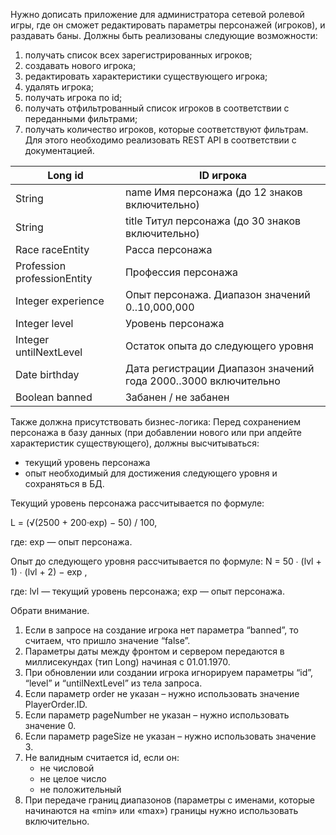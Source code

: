 Нужно дописать приложение для администратора сетевой ролевой игры, где он сможет редактировать
параметры персонажей (игроков), и раздавать баны. Должны быть реализованы следующие
возможности:
1. получать список всех зарегистрированных игроков;
2. создавать нового игрока;
3. редактировать характеристики существующего игрока;
4. удалять игрока;
5. получать игрока по id;
6. получать отфильтрованный список игроков в соответствии с переданными фильтрами;
7. получать количество игроков, которые соответствуют фильтрам.
   Для этого необходимо реализовать REST API в соответствии с документацией.

| Long id                | ID игрока                                                       |
|------------------------|-----------------------------------------------------------------|
| String                 | name Имя персонажа (до 12 знаков включительно)                  |
| String                 | title Титул персонажа (до 30 знаков включительно)               |
| Race raceEntity              | Расса персонажа                                                 |
| Profession professionEntity  | Профессия персонажа                                             |
| Integer experience     | Опыт персонажа. Диапазон значений 0..10,000,000                 |
| Integer level          | Уровень персонажа                                               |
| Integer untilNextLevel | Остаток опыта до следующего уровня                              |
| Date birthday          | Дата регистрации Диапазон значений года 2000..3000 включительно |
| Boolean banned         | Забанен / не забанен                                            |


Также должна присутствовать бизнес-логика:
Перед сохранением персонажа в базу данных (при добавлении нового или при апдейте характеристик
существующего), должны высчитываться:
- текущий уровень персонажа
- опыт необходимый для достижения следующего уровня
  и сохраняться в БД. 

Текущий уровень персонажа рассчитывается по формуле:

L = (√(2500 + 200·exp) − 50) / 100,

где:
exp — опыт персонажа.

Опыт до следующего уровня рассчитывается по формуле:
N = 50 ∙ (lvl + 1) ∙ (lvl + 2) − exp ,

где:
lvl — текущий уровень персонажа;
exp — опыт персонажа.

Обрати внимание.

1. Если в запросе на создание игрока нет параметра “banned”, то считаем, что пришло
   значение “false”.
2. Параметры даты между фронтом и сервером передаются в миллисекундах (тип Long)
   начиная с 01.01.1970.
3. При обновлении или создании игрока игнорируем параметры “id”, “level” и
   “untilNextLevel” из тела запроса.
4. Если параметр order не указан – нужно использовать значение PlayerOrder.ID.
5. Если параметр pageNumber не указан – нужно использовать значение 0.
6. Если параметр pageSize не указан – нужно использовать значение 3.
7. Не валидным считается id, если он:
   - не числовой
   - не целое число
   - не положительный
8. При передаче границ диапазонов (параметры с именами, которые начинаются на «min»
   или «max») границы нужно использовать включительно.



 